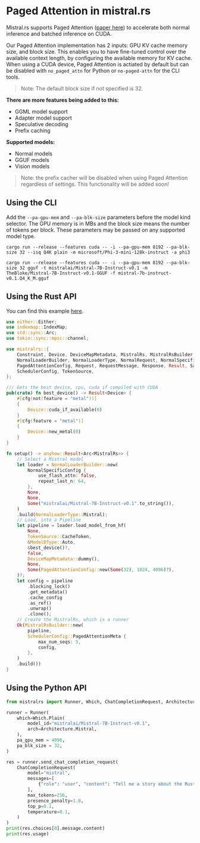 # Paged Attention in mistral.rs

Mistral.rs supports Paged Attention ([paper here](https://arxiv.org/abs/2309.06180)) to accelerate both normal inference and batched inference on CUDA.

Our Paged Attention implementation has 2 inputs: GPU KV cache memory size, and block size. This enables you to have fine-tuned control over the available context length, by configuring the available memory for KV cache. When using a CUDA device, Paged Attention is actiated by default but can be disabled with `no_paged_attn` for Python or `no-paged-attn` for the CLI tools.

> Note: The default block size if not specified is 32.

**There are more features being added to this:**
- GGML model support 
- Adapter model support
- Speculative decoding
- Prefix caching

**Supported models:**
- Normal models
- GGUF models
- Vision models

> Note: the prefix cacher will be disabled when using Paged Attention regardless of settings. This functionality will be added soon!

## Using the CLI

Add the `--pa-gpu-mem` and `--pa-blk-size` parameters before the model kind selector. The GPU memory is in MBs and the block size means the number of tokens per block. These parameters may be passed on any supported model type.

```
cargo run --release --features cuda -- -i --pa-gpu-mem 8192 --pa-blk-size 32 --isq Q4K plain -m microsoft/Phi-3-mini-128k-instruct -a phi3
```

```
cargo run --release --features cuda -- -i --pa-gpu-mem 8192 --pa-blk-size 32 gguf -t mistralai/Mistral-7B-Instruct-v0.1 -m TheBloke/Mistral-7B-Instruct-v0.1-GGUF -f mistral-7b-instruct-v0.1.Q4_K_M.gguf
```

## Using the Rust API
You can find this example [here](../mistralrs/examples/paged_attn/main.rs).

```rust
use either::Either;
use indexmap::IndexMap;
use std::sync::Arc;
use tokio::sync::mpsc::channel;

use mistralrs::{
    Constraint, Device, DeviceMapMetadata, MistralRs, MistralRsBuilder, ModelDType,
    NormalLoaderBuilder, NormalLoaderType, NormalRequest, NormalSpecificConfig,
    PagedAttentionConfig, Request, RequestMessage, Response, Result, SamplingParams,
    SchedulerConfig, TokenSource,
};

/// Gets the best device, cpu, cuda if compiled with CUDA
pub(crate) fn best_device() -> Result<Device> {
    #[cfg(not(feature = "metal"))]
    {
        Device::cuda_if_available(0)
    }
    #[cfg(feature = "metal")]
    {
        Device::new_metal(0)
    }
}

fn setup() -> anyhow::Result<Arc<MistralRs>> {
    // Select a Mistral model
    let loader = NormalLoaderBuilder::new(
        NormalSpecificConfig {
            use_flash_attn: false,
            repeat_last_n: 64,
        },
        None,
        None,
        Some("mistralai/Mistral-7B-Instruct-v0.1".to_string()),
    )
    .build(NormalLoaderType::Mistral);
    // Load, into a Pipeline
    let pipeline = loader.load_model_from_hf(
        None,
        TokenSource::CacheToken,
        &ModelDType::Auto,
        &best_device()?,
        false,
        DeviceMapMetadata::dummy(),
        None,
        Some(PagedAttentionConfig::new(Some(32), 1024, 4096)?),
    )?;
    let config = pipeline
        .blocking_lock()
        .get_metadata()
        .cache_config
        .as_ref()
        .unwrap()
        .clone();
    // Create the MistralRs, which is a runner
    Ok(MistralRsBuilder::new(
        pipeline,
        SchedulerConfig::PagedAttentionMeta {
            max_num_seqs: 5,
            config,
        },
    )
    .build())
}
```

## Using the Python API
```py
from mistralrs import Runner, Which, ChatCompletionRequest, Architecture

runner = Runner(
    which=Which.Plain(
        model_id="mistralai/Mistral-7B-Instruct-v0.1",
        arch=Architecture.Mistral,
    ),
    pa_gpu_mem = 4096,
    pa_blk_size = 32,
)

res = runner.send_chat_completion_request(
    ChatCompletionRequest(
        model="mistral",
        messages=[
            {"role": "user", "content": "Tell me a story about the Rust type system."}
        ],
        max_tokens=256,
        presence_penalty=1.0,
        top_p=0.1,
        temperature=0.1,
    )
)
print(res.choices[0].message.content)
print(res.usage)
```